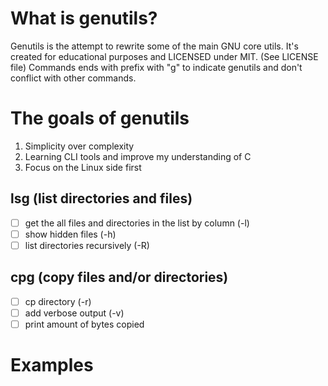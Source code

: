 # What is genutils?

Genutils is the attempt to rewrite some of the main GNU core utils.
It's created for educational purposes and LICENSED under MIT. (See LICENSE file)
Commands ends with prefix with "g" to indicate genutils and don't conflict with other commands.

# The goals of genutils

1. Simplicity over complexity
2. Learning CLI tools and improve my understanding of C
3. Focus on the Linux side first

## lsg (list directories and files)

- [ ] get the all files and directories in the list by column (-l)
- [ ] show hidden files (-h)
- [ ] list directories recursively (-R)

## cpg (copy files and/or directories)

- [ ] cp directory (-r)
- [ ] add verbose output (-v)
- [ ] print amount of bytes copied

# Examples